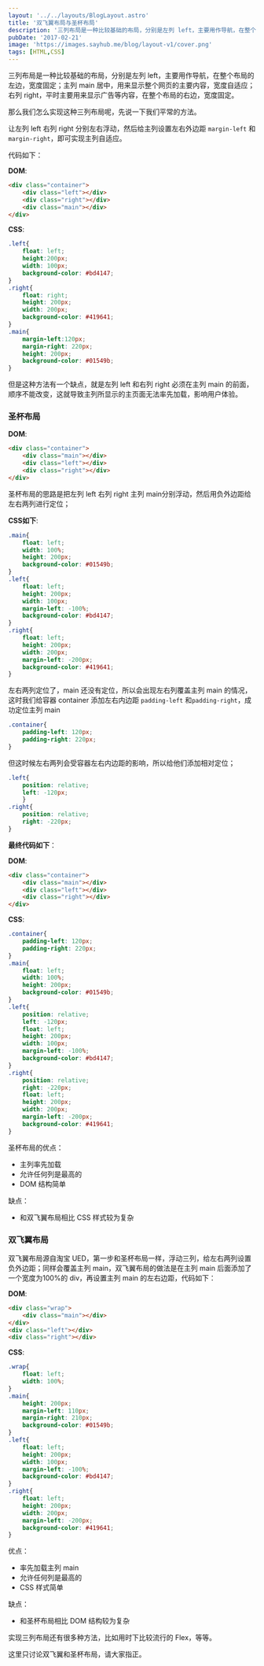 ```yaml
---
layout: '../../layouts/BlogLayout.astro'
title: '双飞翼布局与圣杯布局'
description: '三列布局是一种比较基础的布局，分别是左列 left，主要用作导航，在整个布局的左边，宽度固定；主列 main 居中，用来显示整个网页的主要内容，宽度自适应；右列 right，平时主要用来显示广告等内容，在整个布局的右边，宽度固定。本文介绍几种常用的三列布局方法。'
pubDate: '2017-02-21'
image: 'https://images.sayhub.me/blog/layout-v1/cover.png'
tags: [HTML,CSS]
---
```


三列布局是一种比较基础的布局，分别是左列 left，主要用作导航，在整个布局的左边，宽度固定；主列 main 居中，用来显示整个网页的主要内容，宽度自适应；右列 right，平时主要用来显示广告等内容，在整个布局的右边，宽度固定。

那么我们怎么实现这种三列布局呢，先说一下我们平常的方法。

让左列 left 右列 right 分别左右浮动，然后给主列设置左右外边距 `margin-left` 和 `margin-right`，即可实现主列自适应。

代码如下：

**DOM**:

```html
<div class="container">
    <div class="left"></div>
    <div class="right"></div>
    <div class="main"></div>
</div>
```


**CSS**:
```css
.left{
    float: left;
    height:200px;
    width: 100px;
    background-color: #bd4147;
}
.right{
    float: right;
    height: 200px;
    width: 200px;
    background-color: #419641;
}
.main{
    margin-left:120px;
    margin-right: 220px;
    height: 200px;
    background-color: #01549b;
}
```

但是这种方法有一个缺点，就是左列 left 和右列 right 必须在主列 main 的前面，顺序不能改变，这就导致主列所显示的主页面无法率先加载，影响用户体验。

### 圣杯布局

**DOM**:

```html
<div class="container">
    <div class="main"></div>
    <div class="left"></div>
    <div class="right"></div>
</div>
```
圣杯布局的思路是把左列 left 右列 right 主列 main分别浮动，然后用负外边距给左右两列进行定位；

**CSS如下**:
```css
.main{
    float: left;
    width: 100%;
    height: 200px;
    background-color: #01549b;
}
.left{
    float: left;
    height: 200px;
    width: 100px;
    margin-left: -100%;
    background-color: #bd4147;
}
.right{
    float: left;
    height: 200px;
    width: 200px;
    margin-left: -200px;
    background-color: #419641;
}
```

左右两列定位了，main 还没有定位，所以会出现左右列覆盖主列 main 的情况，这时我们给容器 container 添加左右内边距 `padding-left` 和`padding-right`，成功定位主列 main

```css
.container{
    padding-left: 120px;
    padding-right: 220px;
}
```

但这时候左右两列会受容器左右内边距的影响，所以给他们添加相对定位；
```css
.left{
    position: relative;
    left: -120px;
    }
.right{
    position: relative;
    right: -220px;
}
```

**最终代码如下**：

**DOM**:

```html
<div class="container">
    <div class="main"></div>
    <div class="left"></div>
    <div class="right"></div>
</div>
```


**CSS**:
```css
.container{
    padding-left: 120px;
    padding-right: 220px;
}
.main{
    float: left;
    width: 100%;
    height: 200px;
    background-color: #01549b;
}
.left{
    position: relative;
    left: -120px;
    float: left;
    height: 200px;
    width: 100px;
    margin-left: -100%;
    background-color: #bd4147;
}
.right{
    position: relative;
    right: -220px;
    float: left;
    height: 200px;
    width: 200px;
    margin-left: -200px;
    background-color: #419641;
}
```

圣杯布局的优点：

- 主列率先加载
- 允许任何列是最高的
- DOM 结构简单

缺点：

- 和双飞翼布局相比 CSS 样式较为复杂

### 双飞翼布局

双飞翼布局源自淘宝 UED，第一步和圣杯布局一样，浮动三列，给左右两列设置负外边距；同样会覆盖主列 main，双飞翼布局的做法是在主列 main 后面添加了一个宽度为100%的 div，再设置主列 main 的左右边距，代码如下：


**DOM**:

```html
<div class="wrap">
    <div class="main"></div>
</div>
<div class="left"></div>
<div class="right"></div>
```


**CSS**:
```css
.wrap{
    float: left;
    width: 100%;
}
.main{
    height: 200px;
    margin-left: 110px;
    margin-right: 210px;
    background-color: #01549b;
}
.left{
    float: left;
    height: 200px;
    width: 100px;
    margin-left: -100%;
    background-color: #bd4147;
}
.right{
    float: left;
    height: 200px;
    width: 200px;
    margin-left: -200px;
    background-color: #419641;
}
```

优点：

- 率先加载主列 main
- 允许任何列是最高的
- CSS 样式简单

缺点：
- 和圣杯布局相比 DOM 结构较为复杂

实现三列布局还有很多种方法，比如用时下比较流行的 Flex，等等。

这里只讨论双飞翼和圣杯布局，请大家指正。
